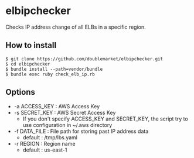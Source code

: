 # elbipchecker

Checks IP address change of all ELBs in a specific region.

## How to install

```
$ git clone https://github.com/doublemarket/elbipchecker.git
$ cd elbipchecker
$ bundle install --path=vendor/bundle
$ bundle exec ruby check_elb_ip.rb
```

## Options

- -a ACCESS_KEY : AWS Access Key
- -s SECRET_KEY : AWS Secret Access Key
  - If you don't specify ACCESS_KEY and SECRET_KEY, the script try to use configuration in ~/.aws directory
- -f DATA_FILE : File path for storing past IP address data
  - default : /tmp/lbs.yaml
- -r REGION : Region name
  - default : us-east-1

